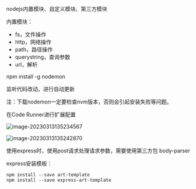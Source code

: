 

nodejs内置模块、自定义模块、第三方模块



内置模块：

- fs，文件操作
- http，网络操作
- path，路径操作
- querystring，查询参数
- url，解析



npm install -g nodemon

监听代码改动，进行自动更新

注：下载nodemon一定要检查nvm版本，否则会引起安装失败等问题。

在Code Runner进行扩展配置

![image-20230313135234567](C:\Users\NINGMEI\AppData\Roaming\Typora\typora-user-images\image-20230313135234567.png)

![image-20230313135242870](C:\Users\NINGMEI\AppData\Roaming\Typora\typora-user-images\image-20230313135242870.png)







使用express时，使用post请求处理请求参数，需要使用第三方包 body-parser



express安装模板：

```
npm install --save art-template
npm install --save express-art-template
```





























































